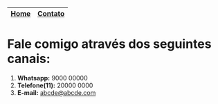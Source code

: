 
|[Home](https://sarah-m-s.github.io) | [Contato](https://sarah-m-s.github.io/sobre/contato) |
| ----------- | ----------- |


# Fale comigo através dos seguintes canais:




1. **Whatsapp:** 9000 00000
2. **Telefone(11):** 20000 0000
3. **E-mail:** abcde@abcde.com
